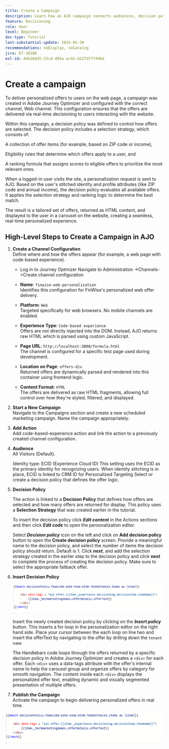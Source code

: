 ```yaml
---
title: Create a Campaign
description: Learn how an AJO campaign connects audiences, decision policies, and channels to deliver personalized offers at the right moment across customer touchpoints.
feature: Decisioning
role: User
level: Beginner
doc-type: Tutorial
last-substantial-update: 2025-05-30
recommendations: noDisplay, noCatalog
jira: KT-18188
exl-id: deb16dd5-23cd-495a-ac91-d22fd77f49bd
---
```

# Create a campaign

To deliver personalized offers to users on the web page, a campaign was created in Adobe Journey Optimizer and configured with the correct channel, Web channel. This configuration ensures that the offers are delivered via real-time decisioning to users interacting with the website.

Within this campaign, a decision policy was defined to control how offers are selected. The decision policy includes a selection strategy, which consists of:

A collection of offer items (for example, based on ZIP code or income),

Eligibility rules that determine which offers apply to a user, and

A ranking formula that assigns scores to eligible offers to prioritize the most relevant ones.

When a logged-in user visits the site, a personalization request is sent to AJO. Based on the user's stitched identity and profile attributes (like ZIP code and annual income), the decision policy evaluates all available offers. It applies the selection strategy and ranking logic to determine the best match.

The result is a tailored set of offers, returned as HTML content, and displayed to the user in a carousel on the website, creating a seamless, real-time personalized experience.


## High-Level Steps to Create a Campaign in AJO

1. **Create a Channel Configuration**  
   Define where and how the offers appear (for example, a web page with code-based experience).
    - Log in to Journey Optmizer
      Navigate to Administration ->Channels->Create channel configuration
   - **Name**: `finwise-web-personalization`  
  Identifies this configuration for FinWise's personalized web offer delivery.

    - **Platform**: `Web`  
  Targeted specifically for web browsers. No mobile channels are enabled.

    - **Experience Type**: `Code-based experience`  
  Offers are not directly injected into the DOM. Instead, AJO returns raw HTML which is parsed using custom JavaScript.

    - **Page URL**: `http://localhost:3000/formula.html`  
  The channel is configured for a specific test page used during development.

    - **Location on Page**: `offers-div`  
  Returned offers are dynamically parsed and rendered into this container using frontend logic.

    - **Content Format**: `HTML`  
  The offers are delivered as raw HTML fragments, allowing full control over how they're styled, filtered, and displayed.


2. **Start a New Campaign**  
   Navigate to the Campaigns section and create a new scheduled marketing campaign. Name the campaign appropriately.


3. **Add Action**  
   Add code-based-experience action and link the action to a  previously created channel configuration.



4. **Audience**  
   All Visitors (Default).

   Identity type: ECID (Experience Cloud ID)
   This setting uses the ECID as the primary identity for recognizing users. When identity stitching is in place, ECID is linked to CRM ID for Personalized Targeting Select or create a decision policy that defines the offer logic.

5. **Decision Policy**
    
    
    The action is linked to a **Decision Policy** that defines how offers are selected and how many offers are returned for display. This policy uses a **Selection Strategy** that was created earlier in the tutorial.

    To insert the decision policy click **_Edit content_** in the Actions sections and then click **_Edit code_** to open the personalization editor.

    Select _**Decision policy**_ icon on the left and click on **Add decision policy** button to open the **Create decision policy** screen. Provide a meaningful name to the decision policy, and select the number of items the decision policy should return. Default is 1.
    Click **_next_**, and add the selection strategy created in the earlier step to the decision policy and click **next** to  complete the process of creating the decision policy. Make sure to select the appropriate fallback offer.

6.  **Insert Decision Policy**

    ![personalization-editor](assets/personalization-editor.png)

    Insert the newly created decision policy by clicking on the _**Insert policy**_ button. This inserts a for loop in the personalization editor on the right hand side.
    Place your cursor between the each loop on line two and insert the offerText by navigating to the offer by drilling down the `tenant name`


    The  Handlebars code loops through the offers returned by a specific decision policy in Adobe Journey Optimizer and creates a `<div>` for each offer. Each `<div>` uses a data-tags attribute with the offer's internal name to help the carousel group and organize offers by category for smooth navigation. The content inside each `<div>` displays the personalized offer text, enabling dynamic and visually segmented presentation of multiple offers.


7.  **Publish the Campaign**  
   Activate the campaign to begin delivering personalized offers in real time.

   ![img](assets/personalization-editor.png)

